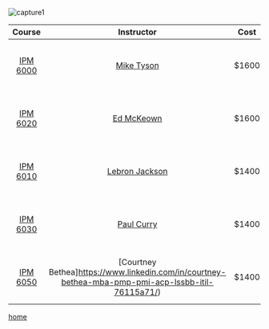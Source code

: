 ![capture1](https://user-images.githubusercontent.com/44885441/48521130-2ff67780-e841-11e8-8efa-807518dbd66f.PNG)

|  Course        | Instructor                  | Cost                       | Schedule                 | Register
|:----------:|:---------------:|:-----:|:-------------------:|:-------------------:|
|[IPM 6000](http://www.wilmu.edu/courses/syllabipdf/IPM6000.pdf)| [Mike Tyson](https://www.linkedin.com/in/mike-tyson-258351b2/)                 | $1600                      |Monday / Tuesday          |[Register for class? Click here](IPM6000confirmation.md)
|[IPM 6020](http://www.wilmu.edu/courses/syllabipdf/IPM6000.pdf)| [Ed McKeown](https://www.linkedin.com/in/doctor-edward/)            | $1600                      |Thursday                  |[Register for class? Click here](IPM6020confirmation.md)
|[IPM 6010](http://www.wilmu.edu/courses/syllabipdf/IPM6010.pdf)| [Lebron Jackson](https://www.linkedin.com/in/lebron-jackson-909631160/)             | $1400                      |Wednesday/ Friday         |[Register for class? Click here](IPM6010confirmation.md)
|[IPM 6030](http://www.wilmu.edu/courses/syllabipdf/IPM6030.pdf) | [Paul Curry](https://www.linkedin.com/in/paul-curry-98198124/)                 | $1400                      |Monday                    |[Register for class? Click here](IPM6030confirmation.md)
|[IPM 6050](http://www.wilmu.edu/courses/syllabipdf/IPM6050.pdf)| [Courtney Bethea]https://www.linkedin.com/in/courtney-bethea-mba-pmp-pmi-acp-lssbb-itil-76115a71/)              | $1400                      |Wednesday /Thursday       |[Register for class? Click here](IPM6050confirmation.md)

[home](https://cezenekwe.github.io/backup/)
